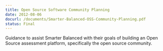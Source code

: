 ```yaml
---
title: Open Source Software Community Planning
date: 2012-08-06
docurl: /documents/Smarter-Balanced-OSS-Community-Planning.pdf
status: Final
---
```

Guidance to assist Smarter Balanced with their goals of building an Open Source assessment platform, specifically the open source community.

